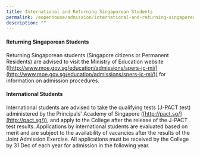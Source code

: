 ```yaml
---
title: International and Returning Singaporean Students
permalink: /eopenhouse/admission/international-and-returning-singaporean-students/
description: ""
---
```

#### **Returning Singaporean Students**

Returning Singaporean students (Singapore citizens or Permanent Residents) are advised to visit the Ministry of Education website ([http://www.moe.gov.sg/education/admissions/spers-jc-mi/](http://www.moe.gov.sg/education/admissions/spers-jc-mi/)) for information on admission procedures.

#### **International Students**

International students are advised to take the qualifying tests (J-PACT test) administered by the Principals' Academy of Singapore ([http://pact.sg/](http://pact.sg/)), and apply to the College after the release of the J-PACT test results. Applications by international students are evaluated based on merit and are subject to the availability of vacancies after the results of the Joint Admission Exercise. All applications must be received by the College by 31 Dec of each year for admission in the following year.